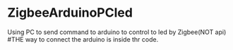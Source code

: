 # ZigbeeArduinoPCled
Using PC to send command  to arduino to control to led by Zigbee(NOT api)
#THE way to connect the arduino is inside thr code.
